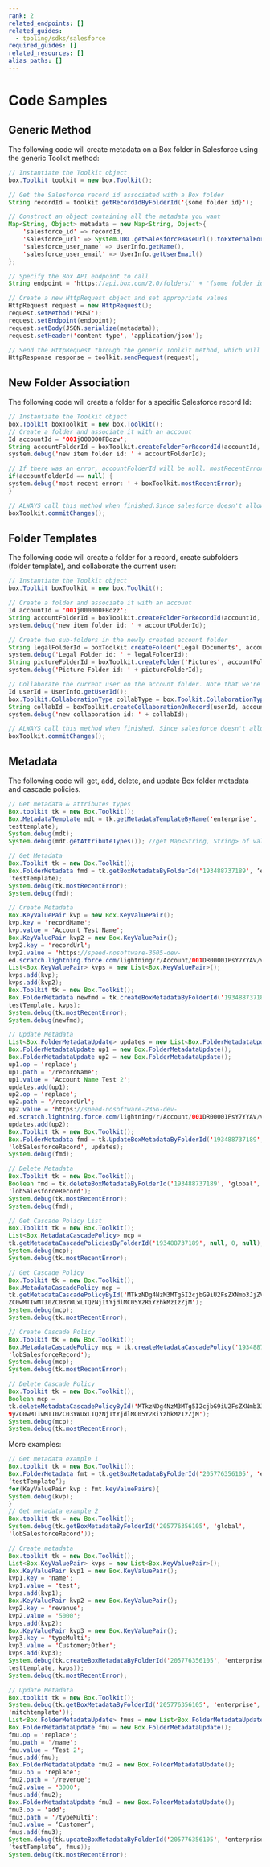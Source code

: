 ```yaml
---
rank: 2
related_endpoints: []
related_guides: 
  - tooling/sdks/salesforce
required_guides: []
related_resources: []
alias_paths: []
---
```


# Code Samples

## Generic Method

The following code will create metadata on a Box folder in Salesforce using the
generic Toolkit method:

<!-- markdownlint-disable line-length -->

<Tabs>
  <Tab title='Apex'>

```java
// Instantiate the Toolkit object
box.Toolkit toolkit = new box.Toolkit();

// Get the Salesforce record id associated with a Box folder
String recordId = toolkit.getRecordIdByFolderId('{some folder id}');

// Construct an object containing all the metadata you want
Map<String, Object> metadata = new Map<String, Object>{
    'salesforce_id' => recordId,
    'salesforce_url' => System.URL.getSalesforceBaseUrl().toExternalForm() + '/' + recordId,
    'salesforce_user_name' => UserInfo.getName(),
    'salesforce_user_email' => UserInfo.getUserEmail()
};

// Specify the Box API endpoint to call
String endpoint = 'https://api.box.com/2.0/folders/' + '{some folder id}' + '/metadata/global/properties';

// Create a new HttpRequest object and set appropriate values
HttpRequest request = new HttpRequest();
request.setMethod('POST');
request.setEndpoint(endpoint);
request.setBody(JSON.serialize(metadata));
request.setHeader('content-type', 'application/json');

// Send the HttpRequest through the generic Toolkit method, which will handle the authentication details
HttpResponse response = toolkit.sendRequest(request);
```

  </Tab>
</Tabs>

<!-- markdownlint-enable line-length -->

## New Folder Association

The following code will create a folder for a specific Salesforce record Id:

<!-- markdownlint-disable line-length -->

<Tabs>
  <Tab title='Apex'>

```java
// Instantiate the Toolkit object
box.Toolkit boxToolkit = new box.Toolkit();
// Create a folder and associate it with an account
Id accountId = '001j000000FBozw';
String accountFolderId = boxToolkit.createFolderForRecordId(accountId, null, true);
system.debug('new item folder id: ' + accountFolderId);

// If there was an error, accountFolderId will be null. mostRecentError will contain the error message
if(accountFolderId == null) {
system.debug('most recent error: ' + boxToolkit.mostRecentError);
}

// ALWAYS call this method when finished.Since salesforce doesn't allow http callouts after dml operations, we need to commit the pending database inserts/updates or we will lose the associations created
boxToolkit.commitChanges();
```

  </Tab>
</Tabs>

<!-- markdownlint-enable line-length -->

## Folder Templates

The following code will create a folder for a record, create subfolders (folder
template), and collaborate the current user:

<!-- markdownlint-disable line-length -->

<Tabs>
  <Tab title='Apex'>

```java
// Instantiate the Toolkit object
box.Toolkit boxToolkit = new box.Toolkit();

// Create a folder and associate it with an account
Id accountId = '001j000000FBozz';
String accountFolderId = boxToolkit.createFolderForRecordId(accountId, null, true);
system.debug('new item folder id: ' + accountFolderId);

// Create two sub-folders in the newly created account folder
String legalFolderId = boxToolkit.createFolder('Legal Documents', accountFolderId, null);
system.debug('Legal Folder id: ' + legalFolderId);
String pictureFolderId = boxToolkit.createFolder('Pictures', accountFolderId, null);
system.debug('Picture Folder id: ' + pictureFolderId);

// Collaborate the current user on the account folder. Note that we're sending false for the optCreateFolder param that shouldn't actually matter since the folder(s) already exists
Id userId = UserInfo.getUserId();
box.Toolkit.CollaborationType collabType = box.Toolkit.CollaborationType.EDITOR;
String collabId = boxToolkit.createCollaborationOnRecord(userId, accountId, collabType, false);
system.debug('new collaboration id: ' + collabId);

// ALWAYS call this method when finished. Since salesforce doesn't allow http callouts after dml operations, we need to commit the pending database inserts/updates or we will lose the associations created
boxToolkit.commitChanges();
```

  </Tab>
</Tabs>

<!-- markdownlint-enable line-length -->

## Metadata

The following code will get, add, delete, and update Box folder metadata and
cascade policies.

<!-- markdownlint-disable line-length -->

<Tabs>
  <Tab title='Apex'>

```java
// Get metadata & attributes types
Box.toolkit tk = new Box.Toolkit();
Box.MetadataTemplate mdt = tk.getMetadataTemplateByName('enterprise',
testtemplate);
System.debug(mdt);
System.debug(mdt.getAttributeTypes()); //get Map<String, String> of values and types.

// Get Metadata
Box.Toolkit tk = new Box.Toolkit();
Box.FolderMetadata fmd = tk.getBoxMetadataByFolderId('193488737189', ‘enterprise’,
‘testTemplate);
System.debug(tk.mostRecentError);
System.debug(fmd);

// Create Metadata
Box.KeyValuePair kvp = new Box.KeyValuePair();
kvp.key = 'recordName';
kvp.value = 'Account Test Name';
Box.KeyValuePair kvp2 = new Box.KeyValuePair();
kvp2.key = 'recordUrl';
kvp2.value = 'https://speed-nosoftware-3605-dev-
ed.scratch.lightning.force.com/lightning/r/Account/001DR00001PsY7YYAV/view';
List<Box.KeyValuePair> kvps = new List<Box.KeyValuePair>();
kvps.add(kvp);
kvps.add(kvp2);
Box.Toolkit tk = new Box.Toolkit();
Box.FolderMetadata newfmd = tk.createBoxMetadataByFolderId('193488737189', enterprise’,
testTemplate, kvps);
System.debug(tk.mostRecentError);
System.debug(newfmd);

// Update Metadata
List<Box.FolderMetadataUpdate> updates = new List<Box.FolderMetadataUpdate>();
Box.FolderMetadataUpdate up1 = new Box.FolderMetadataUpdate();
Box.FolderMetadataUpdate up2 = new Box.FolderMetadataUpdate();
up1.op = 'replace';
up1.path = '/recordName';
up1.value = 'Account Name Test 2';
updates.add(up1);
up2.op = 'replace';
up2.path = '/recordUrl';
up2.value = 'https://speed-nosoftware-2356-dev-
ed.scratch.lightning.force.com/lightning/r/Account/001DR00001PsY7YYAV/view';
updates.add(up2);
Box.Toolkit tk = new Box.Toolkit();
Box.FolderMetadata fmd = tk.UpdateBoxMetadataByFolderId('193488737189', 'global',
'lobSalesforceRecord', updates);
System.debug(fmd);

// Delete Metadata
Box.Toolkit tk = new Box.Toolkit();
Boolean fmd = tk.deleteBoxMetadataByFolderId('193488737189', 'global',
'lobSalesforceRecord');
System.debug(tk.mostRecentError);
System.debug(fmd);

// Get Cascade Policy List 
Box.Toolkit tk = new Box.Toolkit();
List<Box.MetadataCascadePolicy> mcp =
tk.getMetadataCascadePoliciesByFolderId('193488737189', null, 0, null);
System.debug(mcp);
System.debug(tk.mostRecentError);

// Get Cascade Policy
Box.Toolkit tk = new Box.Toolkit();
Box.MetadataCascadePolicy mcp =
tk.getMetadataCascadePolicyById('MTkzNDg4NzM3MTg5I2cjbG9iU2FsZXNmb3JjZVJlY29y
ZC0wMTIwMTI0ZC03YWUxLTQzNjItYjdlMC05Y2RiYzhkMzIzZjM');
System.debug(mcp);
System.debug(tk.mostRecentError);

// Create Cascade Policy 
Box.Toolkit tk = new Box.Toolkit();
Box.MetadataCascadePolicy mcp = tk.createMetadataCascadePolicy('193488737189', 'global',
'lobSalesforceRecord');
System.debug(mcp);
System.debug(tk.mostRecentError);

// Delete Cascade Policy
Box.Toolkit tk = new Box.Toolkit();
Boolean mcp =
tk.deleteMetadataCascadePolicyById('MTkzNDg4NzM3MTg5I2cjbG9iU2FsZXNmb3JjZVJlY2
9yZC0wMTIwMTI0ZC03YWUxLTQzNjItYjdlMC05Y2RiYzhkMzIzZjM');
System.debug(mcp);
System.debug(tk.mostRecentError);
```

  </Tab>
</Tabs>

<!-- markdownlint-enable line-length -->

More examples:

<!-- markdownlint-disable line-length -->

<Tabs>
  <Tab title='Apex'>

```java
// Get metadata example 1
Box.toolkit tk = new Box.Toolkit();
Box.FolderMetadata fmt = tk.getBoxMetadataByFolderId('205776356105', 'enterprise',
‘testTemplate’);
for(KeyValuePair kvp : fmt.keyValuePairs){
System.debug(kvp);
}
// Get metadata example 2
Box.toolkit tk = new Box.Toolkit();
System.debug(tk.getBoxMetadataByFolderId('205776356105', 'global',
'lobSalesforceRecord'));
```

  </Tab>
</Tabs>

<!-- markdownlint-enable line-length -->

<!-- markdownlint-disable line-length -->

<Tabs>
  <Tab title='Apex'>

```java
// Create metadata 
Box.toolkit tk = new Box.Toolkit();
List<Box.KeyValuePair> kvps = new List<Box.KeyValuePair>();
Box.KeyValuePair kvp1 = new Box.KeyValuePair();
kvp1.key = 'name';
kvp1.value = 'test';
kvps.add(kvp1);
Box.KeyValuePair kvp2 = new Box.KeyValuePair();
kvp2.key = 'revenue';
kvp2.value = '5000';
kvps.add(kvp2);
Box.KeyValuePair kvp3 = new Box.KeyValuePair();
kvp3.key = 'typeMulti';
kvp3.value = 'Customer;Other';
kvps.add(kvp3);
System.debug(tk.createBoxMetadataByFolderId('205776356105', 'enterprise',
testtemplate, kvps));
System.debug(tk.mostRecentError);
```

  </Tab>
</Tabs>

<!-- markdownlint-enable line-length -->

<!-- markdownlint-disable line-length -->

<Tabs>
  <Tab title='Apex'>

```java
// Update Metadata
Box.toolkit tk = new Box.Toolkit();
System.debug(tk.getBoxMetadataByFolderId('205776356105', 'enterprise',
'mitchtemplate'));
List<Box.FolderMetadataUpdate> fmus = new List<Box.FolderMetadataUpdate>();
Box.FolderMetadataUpdate fmu = new Box.FolderMetadataUpdate();
fmu.op = 'replace';
fmu.path = '/name';
fmu.value = ‘Test 2';
fmus.add(fmu);
Box.FolderMetadataUpdate fmu2 = new Box.FolderMetadataUpdate();
fmu2.op = 'replace';
fmu2.path = '/revenue';
fmu2.value = '3000';
fmus.add(fmu2);
Box.FolderMetadataUpdate fmu3 = new Box.FolderMetadataUpdate();
fmu3.op = 'add';
fmu3.path = '/typeMulti';
fmu3.value = ‘Customer’;
fmus.add(fmu3);
System.debug(tk.updateBoxMetadataByFolderId('205776356105', 'enterprise',
‘testTemplate’, fmus));
System.debug(tk.mostRecentError);
```

  </Tab>
</Tabs>

<!-- markdownlint-enable line-length -->
